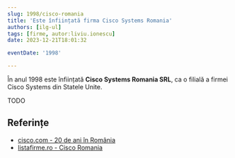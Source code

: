 ```yaml
---
slug: 1998/cisco-romania
title: 'Este înființată firma Cisco Systems Romania'
authors: [ilg-ul]
tags: [firme, autor:liviu.ionescu]
date: 2023-12-21T18:01:32

eventDate: '1998'

---
```


În anul 1998 este înființată **Cisco Systems Romania SRL**, ca o filială a firmei
Cisco Systems din Statele Unite.

<!-- truncate -->

TODO

## Referințe

- [cisco.com - 20 de ani în România](https://gblogs.cisco.com/ro/20-de-ani-de-cisco-in-romania-20-de-ani-alaturi-de-o-comunitate-extraordinara/)
- [listafirme.ro - Cisco Romania](https://www.listafirme.ro/cisco-systems-romania-srl-10656208/)
